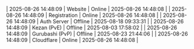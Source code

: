 | 2025-08-26 14:48:09 | Website | Online | 2025-08-26 14:48:08 |
| 2025-08-26 14:48:09 | Registration | Online | 2025-08-26 14:48:08 |
| 2025-08-26 14:48:09 | Auth Server | Offline | 2025-08-18 09:33:31 |
| 2025-08-26 14:48:09 | Kezan (PvE) | Offline | 2025-08-03 17:58:02 |
| 2025-08-26 14:48:09 | Gurubashi (PvP) | Offline | 2025-08-23 21:44:06 |
| 2025-08-26 14:48:09 | Cloudflare | Online | 2025-08-26 14:48:08 |
